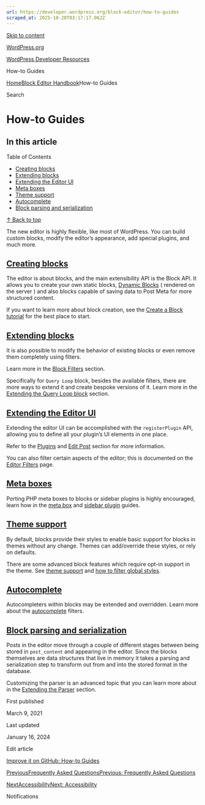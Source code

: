 ```yaml
---
url: https://developer.wordpress.org/block-editor/how-to-guides
scraped_at: 2025-10-20T03:17:17.062Z
---
```


[Skip to content](https://developer.wordpress.org/block-editor/how-to-guides/#wp--skip-link--target)

[WordPress.org](https://wordpress.org/)

[WordPress Developer Resources](https://developer.wordpress.org/)

How-to Guides


[Home](https://developer.wordpress.org/)[Block Editor Handbook](https://developer.wordpress.org/block-editor/)How-to Guides

Search

# How-to Guides

## In this article

Table of Contents

- [Creating blocks](https://developer.wordpress.org/block-editor/how-to-guides/#creating-blocks)
- [Extending blocks](https://developer.wordpress.org/block-editor/how-to-guides/#extending-blocks)
- [Extending the Editor UI](https://developer.wordpress.org/block-editor/how-to-guides/#extending-the-editor-ui)
- [Meta boxes](https://developer.wordpress.org/block-editor/how-to-guides/#meta-boxes)
- [Theme support](https://developer.wordpress.org/block-editor/how-to-guides/#theme-support)
- [Autocomplete](https://developer.wordpress.org/block-editor/how-to-guides/#autocomplete)
- [Block parsing and serialization](https://developer.wordpress.org/block-editor/how-to-guides/#block-parsing-and-serialization)

[↑ Back to top](https://developer.wordpress.org/block-editor/how-to-guides/#wp--skip-link--target)

The new editor is highly flexible, like most of WordPress. You can build custom blocks, modify the editor’s appearance, add special plugins, and much more.

## [Creating blocks](https://developer.wordpress.org/block-editor/how-to-guides/\#creating-blocks)

The editor is about blocks, and the main extensibility API is the Block API. It allows you to create your own static blocks, [Dynamic Blocks](https://developer.wordpress.org/block-editor/how-to-guides/block-tutorial/creating-dynamic-blocks/) ( rendered on the server ) and also blocks capable of saving data to Post Meta for more structured content.

If you want to learn more about block creation, see the [Create a Block tutorial](https://developer.wordpress.org/block-editor/getting-started/devenv/get-started-with-create-block/) for the best place to start.

## [Extending blocks](https://developer.wordpress.org/block-editor/how-to-guides/\#extending-blocks)

It is also possible to modify the behavior of existing blocks or even remove them completely using filters.

Learn more in the [Block Filters](https://developer.wordpress.org/block-editor/reference-guides/filters/block-filters/) section.

Specifically for `Query Loop` block, besides the available filters, there are more ways to extend it and create bespoke versions of it. Learn more in the [Extending the Query Loop block](https://developer.wordpress.org/block-editor/how-to-guides/block-tutorial/extending-the-query-loop-block/) section.

## [Extending the Editor UI](https://developer.wordpress.org/block-editor/how-to-guides/\#extending-the-editor-ui)

Extending the editor UI can be accomplished with the `registerPlugin` API, allowing you to define all your plugin’s UI elements in one place.

Refer to the [Plugins](https://developer.wordpress.org/block-editor/reference-guide/packages/packages-plugins/) and [Edit Post](https://developer.wordpress.org/block-editor/reference-guide/packages/packages-edit-post/) section for more information.

You can also filter certain aspects of the editor; this is documented on the [Editor Filters](https://developer.wordpress.org/block-editor/reference-guides/filters/editor-filters/) page.

## [Meta boxes](https://developer.wordpress.org/block-editor/how-to-guides/\#meta-boxes)

Porting PHP meta boxes to blocks or sidebar plugins is highly encouraged, learn how in the [meta box](https://developer.wordpress.org/block-editor/how-to-guides/metabox/) and [sidebar plugin](https://developer.wordpress.org/block-editor/how-to-guides/plugin-sidebar-0/) guides.

## [Theme support](https://developer.wordpress.org/block-editor/how-to-guides/\#theme-support)

By default, blocks provide their styles to enable basic support for blocks in themes without any change. Themes can add/override these styles, or rely on defaults.

There are some advanced block features which require opt-in support in the theme. See [theme support](https://developer.wordpress.org/block-editor/how-to-guides/themes/theme-support/) and [how to filter global styles](https://developer.wordpress.org/block-editor/reference-guides/filters/global-styles-filters/).

## [Autocomplete](https://developer.wordpress.org/block-editor/how-to-guides/\#autocomplete)

Autocompleters within blocks may be extended and overridden. Learn more about the [autocomplete](https://developer.wordpress.org/block-editor/reference-guides/filters/autocomplete-filters/) filters.

## [Block parsing and serialization](https://developer.wordpress.org/block-editor/how-to-guides/\#block-parsing-and-serialization)

Posts in the editor move through a couple of different stages between being stored in `post_content` and appearing in the editor. Since the blocks themselves are data structures that live in memory it takes a parsing and serialization step to transform out from and into the stored format in the database.

Customizing the parser is an advanced topic that you can learn more about in the [Extending the Parser](https://developer.wordpress.org/block-editor/reference-guides/filters/parser-filters/) section.

First published

March 9, 2021

Last updated

January 16, 2024

Edit article

[Improve it on GitHub: How-to Guides](https://github.com/WordPress/gutenberg/edit/trunk/docs/how-to-guides/README.md)

[PreviousFrequently Asked QuestionsPrevious: Frequently Asked Questions](https://developer.wordpress.org/block-editor/getting-started/faq/)

[NextAccessibilityNext: Accessibility](https://developer.wordpress.org/block-editor/how-to-guides/accessibility/)

Notifications